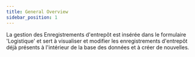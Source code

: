 ```yaml
---
title: General Overview
sidebar_position: 1
---
```


La gestion des Enregistrements d'entrepôt est insérée dans le formulaire 'Logistique' et sert à visualiser et modifier les enregistrements d'entrepôt déjà présents à l'intérieur de la base des données et à créer de nouvelles.






